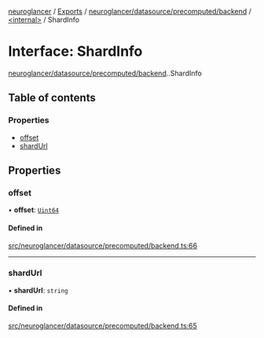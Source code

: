 [neuroglancer](../README.md) / [Exports](../modules.md) / [neuroglancer/datasource/precomputed/backend](../modules/neuroglancer_datasource_precomputed_backend.md) / [<internal\>](../modules/neuroglancer_datasource_precomputed_backend._internal_.md) / ShardInfo

# Interface: ShardInfo

[neuroglancer/datasource/precomputed/backend](../modules/neuroglancer_datasource_precomputed_backend.md).[<internal>](../modules/neuroglancer_datasource_precomputed_backend._internal_.md).ShardInfo

## Table of contents

### Properties

- [offset](neuroglancer_datasource_precomputed_backend._internal_.ShardInfo.md#offset)
- [shardUrl](neuroglancer_datasource_precomputed_backend._internal_.ShardInfo.md#shardurl)

## Properties

### offset

• **offset**: [`Uint64`](../classes/neuroglancer_util_uint64.Uint64.md)

#### Defined in

[src/neuroglancer/datasource/precomputed/backend.ts:66](https://github.com/ActiveBrainAtlas2/neuroglancer/blob/91617476/src/neuroglancer/datasource/precomputed/backend.ts#L66)

___

### shardUrl

• **shardUrl**: `string`

#### Defined in

[src/neuroglancer/datasource/precomputed/backend.ts:65](https://github.com/ActiveBrainAtlas2/neuroglancer/blob/91617476/src/neuroglancer/datasource/precomputed/backend.ts#L65)
